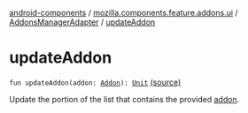 [android-components](../../index.md) / [mozilla.components.feature.addons.ui](../index.md) / [AddonsManagerAdapter](index.md) / [updateAddon](./update-addon.md)

# updateAddon

`fun updateAddon(addon: `[`Addon`](../../mozilla.components.feature.addons/-addon/index.md)`): `[`Unit`](https://kotlinlang.org/api/latest/jvm/stdlib/kotlin/-unit/index.html) [(source)](https://github.com/mozilla-mobile/android-components/blob/master/components/feature/addons/src/main/java/mozilla/components/feature/addons/ui/AddonsManagerAdapter.kt#L378)

Update the portion of the list that contains the provided [addon](update-addon.md#mozilla.components.feature.addons.ui.AddonsManagerAdapter$updateAddon(mozilla.components.feature.addons.Addon)/addon).

